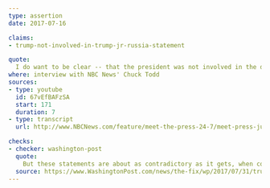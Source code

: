```yaml
---
type: assertion
date: 2017-07-16

claims:
- trump-not-involved-in-trump-jr-russia-statement

quote:
  I do want to be clear -- that the president was not involved in the drafting of the statement and did not issue the statement. It came from Donald Trump Jr.
where: interview with NBC News' Chuck Todd
sources:
- type: youtube
  id: 67vEfBAFzSA
  start: 171
  duration: 7
- type: transcript
  url: http://www.NBCNews.com/feature/meet-the-press-24-7/meet-press-july-16-2017-n783491

checks:
- checker: washington-post
  quote:
    But these statements are about as contradictory as it gets, when compared to The Post's new report. What's remarkable is that, as Stephanopoulos noted, the New York Times had reported at the time, on [July 11](https://www.NYTimes.com/2017/07/11/us/politics/russia-trump.html?_r=1), that the president himself approved the statement.
  source: https://www.WashingtonPost.com/news/the-fix/wp/2017/07/31/trumps-lawyer-repeatedly-denied-trump-was-involved-in-trump-jr-s-statement-but-he-was/
---
```

